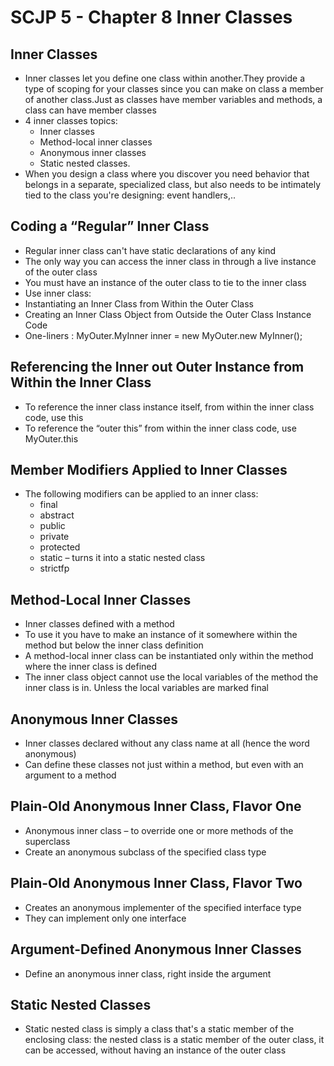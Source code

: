 # SCJP 5 - Chapter 8 Inner Classes## Inner Classes* Inner classes let you define one class within another.They provide a type of scoping for your classes since you can make on class a member of another class.Just as classes have member variables and methods, a class can have member classes* 4 inner classes topics:    * Inner classes    * Method-local inner classes    * Anonymous inner classes    * Static nested classes.* When you design a class where you discover you need behavior that belongs in a separate, specialized class, but also needs to be intimately tied to the class you're designing: event handlers,..## Coding a “Regular” Inner Class* Regular inner class can't have static declarations of any kind* The only way you can access the inner class in through a live instance of the outer class* You must have an instance of the outer class to tie to the inner class* Use inner class:* Instantiating an Inner Class from Within the Outer Class* Creating an Inner Class Object from Outside the Outer Class Instance Code* One-liners : MyOuter.MyInner inner = new MyOuter.new MyInner();## Referencing the Inner out Outer Instance from Within the Inner Class* To reference the inner class instance itself, from within the inner class code, use this* To reference the “outer this” from within the inner class code, use MyOuter.this## Member Modifiers Applied to Inner Classes* The following modifiers can be applied to an inner class:    * final    * abstract    * public    * private    * protected    * static – turns it into a static nested class    * strictfp## Method-Local Inner Classes* Inner classes defined with a method* To use it you have to make an instance of it somewhere within the method but below the inner class definition* A method-local inner class can be instantiated only within the method where the inner class is defined* The inner class object cannot use the local variables of the method the inner class is in. Unless the local variables are marked final## Anonymous Inner Classes* Inner classes declared without any class name at all (hence the word anonymous)* Can define these classes not just within a method, but even with an argument to a method## Plain-Old Anonymous Inner Class, Flavor One* Anonymous inner class – to override one or more methods of the superclass* Create an anonymous subclass of the specified class type## Plain-Old Anonymous Inner Class, Flavor Two* Creates an anonymous implementer of the specified interface type* They can implement only one interface## Argument-Defined Anonymous Inner Classes* Define an anonymous inner class, right inside the argument## Static Nested Classes* Static nested class is simply a class that's a static member of the enclosing class: the nested class is a static member of the outer class, it can be accessed, without having an instance of the outer class